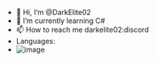 - 👋 Hi, I’m @DarkElite02
- 🌱 I’m currently learning C# 
- 📫 How to reach me darkelite02:discord
- Languages:
- ![image](https://github.com/DarkElite02/DarkElite02/assets/171826921/b20813f5-9cd1-4762-87a3-9ab9cc9a25b0)

  
